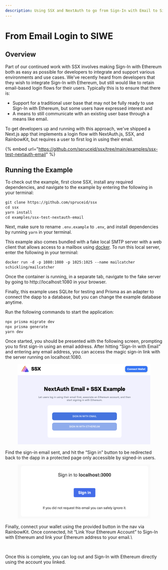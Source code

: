 ```yaml
---
description: Using SSX and NextAuth to go from Sign-In with Email to Sign-In with Ethereum
---
```


# From Email Login to SIWE

## Overview

Part of our continued work with SSX involves making Sign-In with Ethereum both as easy as possible for developers to integrate and support various environments and use cases. We've recently heard from developers that they wish to integrate Sign-In with Ethereum, but still would like to retain email-based login flows for their users. Typically this is to ensure that there is:

* Support for a traditional user base that may not be fully ready to use Sign-In with Ethereum, but some users have expressed interest and
* A means to still communicate with an existing user base through a means like email.

To get developers up and running with this approach, we've shipped a Next.js app that implements a login flow with NextAuth.js, SSX, and RainbowKit, but requires a user to first log in using their email.&#x20;

{% embed url="https://github.com/spruceid/ssx/tree/main/examples/ssx-test-nextauth-email" %}

## Running the Example

To check out the example, first clone SSX, install any required dependencies, and navigate to the example by entering the following in your terminal:

```
git clone https://github.com/spruceid/ssx
cd ssx
yarn install
cd examples/ssx-test-nextauth-email
```

Next, make sure to rename `.env.example` to `.env`, and install dependencies by running `yarn` in your terminal.

This example also comes bundled with a fake local SMTP server with a web client that allows access to a mailbox using [docker](https://www.docker.com/). To run this local server, enter the following in your terminal:

```
docker run -d -p 1080:1080 -p 1025:1025 --name mailcatcher schickling/mailcatcher
```

Once the container is running, in a separate tab, navigate to the fake server by going to http://localhost:1080 in your browser.

Finally, this example uses SQLite for testing and Prisma as an adapter to connect the dapp to a database, but you can change the example database anytime.

Run the following commands to start the application:

```
npx prisma migrate dev
npx prisma generate
yarn dev
```

Once started, you should be presented with the following screen, prompting you to first sign-in using an email address. After hitting “Sign-In with Email” and entering any email address, you can access the magic sign-in link with the server running on localhost:1080.

<figure><img src="../.gitbook/assets/image (1).png" alt=""><figcaption></figcaption></figure>

Find the sign-in email sent, and hit the “Sign in” button to be redirected back to the dapp in a protected page only accessible by signed-in users.

<figure><img src="../.gitbook/assets/image.png" alt=""><figcaption></figcaption></figure>

Finally, connect your wallet using the provided button in the nav via RainbowKit. Once connected, hit “Link Your Ethereum Account” to Sign-In with Ethereum and link your Ethereum address to your email.\


<figure><img src="../.gitbook/assets/SIWELink.gif" alt=""><figcaption></figcaption></figure>

Once this is complete, you can log out and Sign-In with Ethereum directly using the account you linked.

